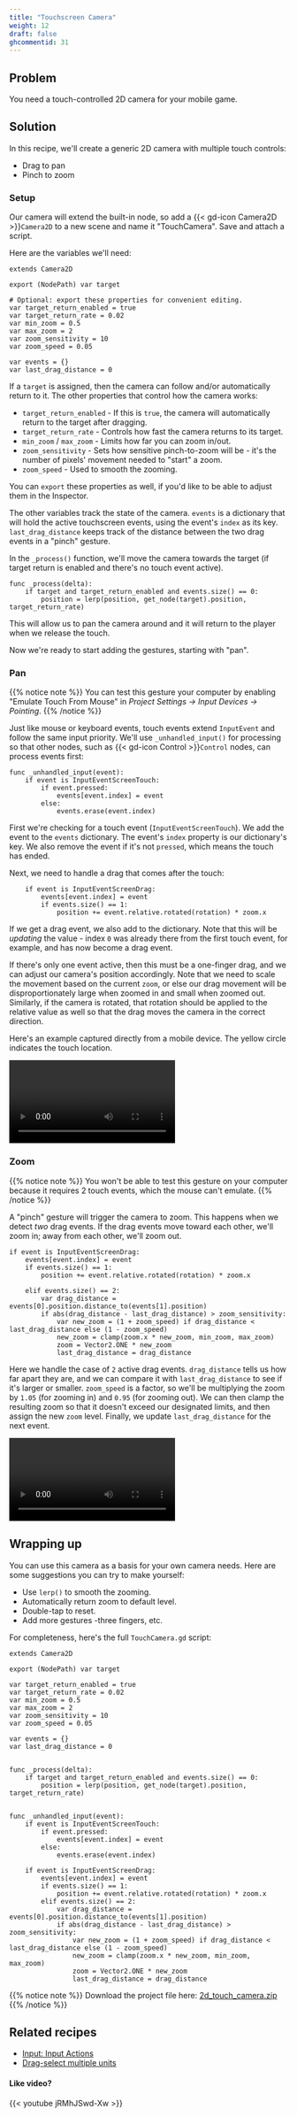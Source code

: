 ```yaml
---
title: "Touchscreen Camera"
weight: 12
draft: false
ghcommentid: 31
---
```


## Problem

You need a touch-controlled 2D camera for your mobile game.

## Solution

In this recipe, we'll create a generic 2D camera with multiple touch controls:

* Drag to pan
* Pinch to zoom

### Setup

Our camera will extend the built-in node, so add a {{< gd-icon Camera2D >}}`Camera2D` to a new scene and name it "TouchCamera". Save and attach a script.

Here are the variables we'll need:

```gdscript
extends Camera2D

export (NodePath) var target

# Optional: export these properties for convenient editing.
var target_return_enabled = true
var target_return_rate = 0.02
var min_zoom = 0.5
var max_zoom = 2
var zoom_sensitivity = 10
var zoom_speed = 0.05

var events = {}
var last_drag_distance = 0
```

If a `target` is assigned, then the camera can follow and/or automatically return to it. The other properties that control how the camera works:

* `target_return_enabled` - If this is `true`, the camera will automatically return to the target after dragging.
* `target_return_rate` - Controls how fast the camera returns to its target.
* `min_zoom` / `max_zoom` - Limits how far you can zoom in/out.
* `zoom_sensitivity` - Sets how sensitive pinch-to-zoom will be - it's the number of pixels' movement needed to "start" a zoom.
* `zoom_speed` - Used to smooth the zooming.

You can `export` these properties as well, if you'd like to be able to adjust them in the Inspector.

The other variables track the state of the camera. `events` is a dictionary that will hold the active touchscreen events, using the event's `index` as its key. `last_drag_distance` keeps track of the distance between the two drag events in a "pinch" gesture.

In the `_process()` function, we'll move the camera towards the target (if target return is enabled and there's no touch event active).

```gdscript
func _process(delta):
    if target and target_return_enabled and events.size() == 0:
        position = lerp(position, get_node(target).position, target_return_rate)
```

This will allow us to pan the camera around and it will return to the player when we release the touch.

Now we're ready to start adding the gestures, starting with "pan".

### Pan

{{% notice note %}}
You can test this gesture your computer by enabling "Emulate Touch From Mouse" in *Project Settings -> Input Devices -> Pointing*.
{{% /notice %}}

Just like mouse or keyboard events, touch events extend `InputEvent` and follow the same input priority. We'll use `_unhandled_input()` for processing so that other nodes, such as {{< gd-icon Control >}}`Control` nodes, can process events first:

```gdscript
func _unhandled_input(event):
    if event is InputEventScreenTouch:
        if event.pressed:
            events[event.index] = event
        else:
            events.erase(event.index)
```

First we're checking for a touch event (`InputEventScreenTouch`). We add the event to the `events` dictionary. The event's `index` property is our dictionary's key. We also remove the event if it's not `pressed`, which means the touch has ended.

Next, we need to handle a drag that comes after the touch:

```gdscript
    if event is InputEventScreenDrag:
        events[event.index] = event
        if events.size() == 1:
            position += event.relative.rotated(rotation) * zoom.x
```

If we get a drag event, we also add to the dictionary. Note that this will be *updating* the value - index `0` was already there from the first touch event, for example, and has now become a drag event.

If there's only one event active, then this must be a one-finger drag, and we can adjust our camera's position accordingly. Note that we need to scale the movement based on the current `zoom`, or else our drag movement will be disproportionately large when zoomed in and small when zoomed out. Similarly, if the camera is rotated, that rotation should be applied to the relative value as well so that the drag moves the camera in the correct direction.

Here's an example captured directly from a mobile device. The yellow circle indicates the touch location.

<video controls src="/3.x/img/touch_camera_01.webm"></video>

### Zoom

{{% notice note %}}
You won't be able to test this gesture on your computer because it requires 2 touch events, which the mouse can't emulate.
{{% /notice %}}

A "pinch" gesture will trigger the camera to zoom. This happens when we detect *two* drag events. If the drag events move toward each other, we'll zoom in; away from each other, we'll zoom out.

```gdscript
if event is InputEventScreenDrag:
    events[event.index] = event
    if events.size() == 1:
        position += event.relative.rotated(rotation) * zoom.x

    elif events.size() == 2:
        var drag_distance = events[0].position.distance_to(events[1].position)
        if abs(drag_distance - last_drag_distance) > zoom_sensitivity:
            var new_zoom = (1 + zoom_speed) if drag_distance < last_drag_distance else (1 - zoom_speed)
            new_zoom = clamp(zoom.x * new_zoom, min_zoom, max_zoom)
            zoom = Vector2.ONE * new_zoom
            last_drag_distance = drag_distance
```

Here we handle the case of `2` active drag events. `drag_distance` tells us how far apart they are, and we can compare it with `last_drag_distance` to see if it's larger or smaller. `zoom_speed` is a factor, so we'll be multiplying the zoom by `1.05` (for zooming in) and `0.95` (for zooming out). We can then clamp the resulting zoom so that it doesn't exceed our designated limits, and then assign the new `zoom` level. Finally, we update `last_drag_distance` for the next event.

<video controls src="/godot_recipes/img/touch_camera_02.webm"></video>

## Wrapping up

You can use this camera as a basis for your own camera needs. Here are some suggestions you can try to make yourself:

* Use `lerp()` to smooth the zooming.
* Automatically return zoom to default level.
* Double-tap to reset.
* Add more gestures -three fingers, etc.

For completeness, here's the full `TouchCamera.gd` script:

```gdscript
extends Camera2D

export (NodePath) var target

var target_return_enabled = true
var target_return_rate = 0.02
var min_zoom = 0.5
var max_zoom = 2
var zoom_sensitivity = 10
var zoom_speed = 0.05

var events = {}
var last_drag_distance = 0


func _process(delta):
    if target and target_return_enabled and events.size() == 0:
        position = lerp(position, get_node(target).position, target_return_rate)


func _unhandled_input(event):
    if event is InputEventScreenTouch:
        if event.pressed:
            events[event.index] = event
        else:
            events.erase(event.index)

    if event is InputEventScreenDrag:
        events[event.index] = event
        if events.size() == 1:
            position += event.relative.rotated(rotation) * zoom.x
        elif events.size() == 2:
            var drag_distance = events[0].position.distance_to(events[1].position)
            if abs(drag_distance - last_drag_distance) > zoom_sensitivity:
                var new_zoom = (1 + zoom_speed) if drag_distance < last_drag_distance else (1 - zoom_speed)
                new_zoom = clamp(zoom.x * new_zoom, min_zoom, max_zoom)
                zoom = Vector2.ONE * new_zoom
                last_drag_distance = drag_distance
```

{{% notice note %}}
Download the project file here: [2d_touch_camera.zip](/godot_recipes/3.x/files/2d_touch_camera.zip)
{{% /notice %}}

## Related recipes

- [Input: Input Actions](/godot_recipes/3.x/input/input_actions/)
- [Drag-select multiple units](/godot_recipes/3.x/input/multi_unit_select/)

#### Like video?

{{< youtube jRMhJSwd-Xw >}}
